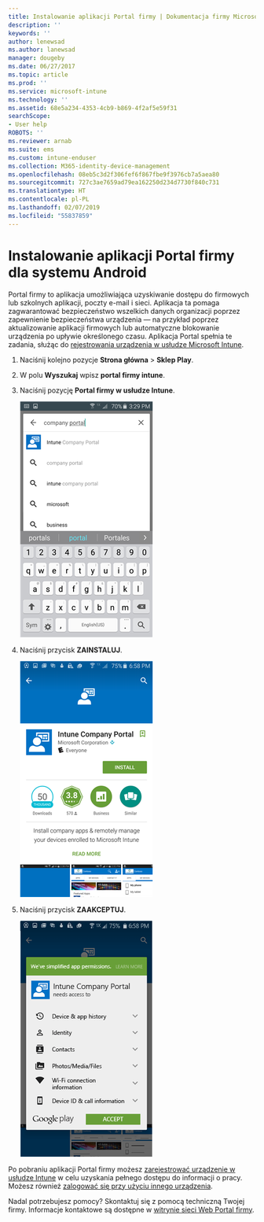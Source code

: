 ```yaml
---
title: Instalowanie aplikacji Portal firmy | Dokumentacja firmy Microsoft
description: ''
keywords: ''
author: lenewsad
ms.author: lanewsad
manager: dougeby
ms.date: 06/27/2017
ms.topic: article
ms.prod: ''
ms.service: microsoft-intune
ms.technology: ''
ms.assetid: 68e5a234-4353-4cb9-b869-4f2af5e59f31
searchScope:
- User help
ROBOTS: ''
ms.reviewer: arnab
ms.suite: ems
ms.custom: intune-enduser
ms.collection: M365-identity-device-management
ms.openlocfilehash: 08eb5c3d2f306fef6f867fbe9f3976cb7a5aea80
ms.sourcegitcommit: 727c3ae7659ad79ea162250d234d7730f840c731
ms.translationtype: HT
ms.contentlocale: pl-PL
ms.lasthandoff: 02/07/2019
ms.locfileid: "55837859"
---
```

# <a name="install-the-company-portal-app-for-android"></a>Instalowanie aplikacji Portal firmy dla systemu Android

Portal firmy to aplikacja umożliwiająca uzyskiwanie dostępu do firmowych lub szkolnych aplikacji, poczty e-mail i sieci. Aplikacja ta pomaga zagwarantować bezpieczeństwo wszelkich danych organizacji poprzez zapewnienie bezpieczeństwa urządzenia — na przykład poprzez aktualizowanie aplikacji firmowych lub automatyczne blokowanie urządzenia po upływie określonego czasu. Aplikacja Portal spełnia te zadania, służąc do [rejestrowania urządzenia w usłudze Microsoft Intune](what-happens-if-you-install-the-company-portal-app-and-enroll-your-device-in-intune-android.md).

1.  Naciśnij kolejno pozycje **Strona główna** > **Sklep Play**.

2.  W polu **Wyszukaj** wpisz **portal firmy intune**.

3.  Naciśnij pozycję **Portal firmy w usłudze Intune**.

    ![android-search-company-portal](./media/and-cpinstall-1-search-cp.png)

4.  Naciśnij przycisk **ZAINSTALUJ**.

    ![android-install-company-portal](./media/and-cpinstall-2-install.png)

5.  Naciśnij przycisk **ZAAKCEPTUJ**.

    ![android-accept-company-portal-terms](./media/and-cpinstall-3-cp-accept.png)

Po pobraniu aplikacji Portal firmy możesz [zarejestrować urządzenie w usłudze Intune](enroll-your-device-in-Intune-android.md) w celu uzyskania pełnego dostępu do informacji o pracy. Możesz również [zalogować się przy użyciu innego urządzenia](https://docs.microsoft.com/intune-user-help/sign-in-to-the-company-portal#signing-in-from-another-device).

Nadal potrzebujesz pomocy? Skontaktuj się z pomocą techniczną Twojej firmy. Informacje kontaktowe są dostępne w [witrynie sieci Web Portal firmy](https://go.microsoft.com/fwlink/?linkid=2010980).
